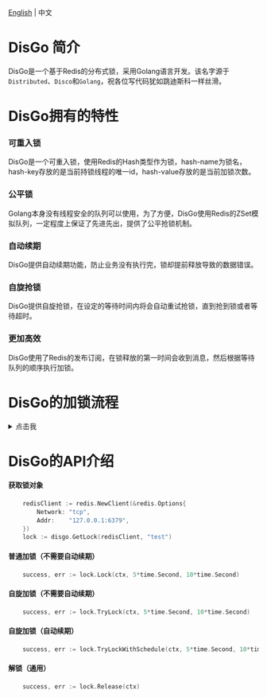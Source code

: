 [English](./README.md) | 中文

# DisGo 简介
DisGo是一个基于Redis的分布式锁，采用Golang语言开发。该名字源于`Distributed`、`Disco`和`Golang`，祝各位写代码犹如跳迪斯科一样丝滑。

# DisGo拥有的特性

### **可重入锁** 
DisGo是一个可重入锁，使用Redis的Hash类型作为锁，hash-name为锁名，hash-key存放的是当前持锁线程的唯一id，hash-value存放的是当前加锁次数。

### **公平锁**
Golang本身没有线程安全的队列可以使用，为了方便，DisGo使用Redis的ZSet模拟队列，一定程度上保证了先进先出，提供了公平抢锁机制。

### **自动续期**
DisGo提供自动续期功能，防止业务没有执行完，锁却提前释放导致的数据错误。

### **自旋抢锁**
DisGo提供自旋抢锁，在设定的等待时间内将会自动重试抢锁，直到抢到锁或者等待超时。

### **更加高效**
DisGo使用了Redis的发布订阅，在锁释放的第一时间会收到消息，然后根据等待队列的顺序执行加锁。

# DisGo的加锁流程
<details>
<summary>点击我</summary>

![](./screenshot/LockFlowChart.png)
</details>


# DisGo的API介绍
#### 获取锁对象
```go
    redisClient := redis.NewClient(&redis.Options{
        Network: "tcp",
        Addr:    "127.0.0.1:6379",
    })
    lock := disgo.GetLock(redisClient, "test")
```

#### 普通加锁（不需要自动续期）
```go
    success, err := lock.Lock(ctx, 5*time.Second, 10*time.Second)
```

#### 自旋加锁（不需要自动续期）
```go
    success, err := lock.TryLock(ctx, 5*time.Second, 10*time.Second)
```

#### 自旋加锁（自动续期）
```go
    success, err := lock.TryLockWithSchedule(ctx, 5*time.Second, 10*time.Second)
```

#### 解锁（通用）
```go
    success, err := lock.Release(ctx)
```
